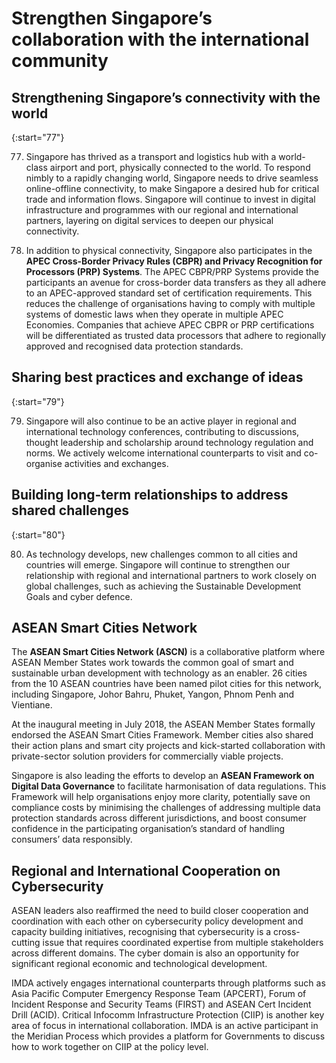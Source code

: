 # Strengthen Singapore’s collaboration with the international community

## Strengthening Singapore’s connectivity with the world

{:start="77"}

77.	Singapore has thrived as a transport and logistics hub with a world-class airport and port, physically connected to the world. To respond nimbly to a rapidly changing world, Singapore needs to drive seamless online-offline connectivity, to make Singapore a desired hub for critical trade and information flows. Singapore will continue to invest in digital infrastructure and programmes with our regional and international partners, layering on digital services to deepen our physical connectivity.

78.	In addition to physical connectivity, Singapore also participates in the **APEC Cross-Border Privacy Rules (CBPR) and Privacy Recognition for Processors (PRP) Systems**. The APEC CBPR/PRP Systems provide the participants an avenue for cross-border data transfers as they all adhere to an APEC-approved standard set of certification requirements. This reduces the challenge of organisations having to comply with multiple systems of domestic laws when they operate in multiple APEC Economies. Companies that achieve APEC CBPR or PRP certifications will be differentiated as trusted data processors that adhere to regionally approved and recognised data protection standards.

## Sharing best practices and exchange of ideas

{:start="79"}

79.	Singapore will also continue to be an active player in regional and international technology conferences, contributing to discussions, thought leadership and scholarship around technology regulation and norms. We actively welcome international counterparts to visit and co-organise activities and exchanges.

## Building long-term relationships to address shared challenges

{:start="80"}

80.	As technology develops, new challenges common to all cities and countries will emerge. Singapore will continue to strengthen our relationship with regional and international partners to work closely on global challenges, such as achieving the Sustainable Development Goals and cyber defence.

## ASEAN Smart Cities Network

The **ASEAN Smart Cities Network (ASCN)** is a collaborative platform where ASEAN Member States work towards the common goal of smart and sustainable urban development with technology as an enabler. 26 cities from the 10 ASEAN countries have been named pilot cities for this network, including Singapore, Johor Bahru, Phuket, Yangon, Phnom Penh and Vientiane.

At the inaugural meeting in July 2018, the ASEAN Member States formally endorsed the ASEAN Smart Cities Framework. Member cities also shared their action plans and smart city projects and kick-started collaboration with private-sector solution providers for commercially viable projects.

Singapore is also leading the efforts to develop an **ASEAN Framework on Digital Data Governance** to facilitate harmonisation of data regulations. This Framework will help organisations enjoy more clarity, potentially save on compliance costs by minimising the challenges of addressing multiple data protection standards across different jurisdictions, and boost consumer confidence in the participating organisation’s standard of handling consumers’ data responsibly.

## Regional and International Cooperation on Cybersecurity

ASEAN leaders also reaffirmed the need to build closer cooperation and coordination with each other on cybersecurity policy development and capacity building initiatives, recognising that cybersecurity is a cross-cutting issue that requires coordinated expertise from multiple stakeholders across different domains. The cyber domain is also an opportunity for significant regional economic and technological development. 

IMDA actively engages international counterparts through platforms such as Asia Pacific Computer Emergency Response Team (APCERT), Forum of Incident Response and Security Teams (FIRST) and ASEAN Cert Incident Drill (ACID). Critical Infocomm Infrastructure Protection (CIIP) is another key area of focus in international collaboration. IMDA is an active participant in the Meridian Process which provides a platform for Governments to discuss how to work together on CIIP at the policy level.
